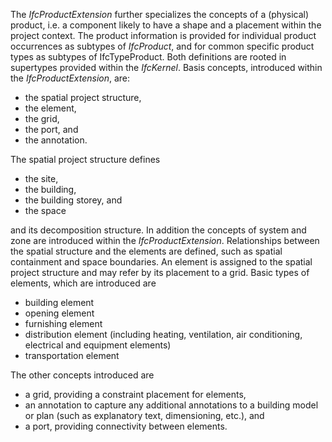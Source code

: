 ﻿The _IfcProductExtension_ further specializes the concepts of a (physical) product, i.e. a component likely to have a shape and a placement within the project context. The product information is provided for individual product occurrences as subtypes of _IfcProduct_, and for common specific product types as subtypes of IfcTypeProduct. Both definitions are rooted in supertypes provided within the _IfcKernel_. Basis concepts, introduced within the _IfcProductExtension_, are:

* the spatial project structure, 
* the element, 
* the grid, 
* the port, and  
* the annotation. 

The spatial project structure defines

* the site,  
* the building,  
* the building storey, and  
* the space  

and its decomposition structure. In addition the
    concepts of system and zone are introduced within the
    _IfcProductExtension_. Relationships between the spatial
    structure and the elements are defined, such as spatial
    containment and space boundaries.
    An element is assigned to the spatial project structure and may refer by its placement to a grid. Basic types of elements, which are introduced are

* building element 
* opening element 
* furnishing element 
* distribution element (including heating, ventilation, air conditioning, electrical and equipment elements) 
* transportation element 

The other concepts introduced are

* a grid, providing a constraint placement for elements,  
* an annotation to capture any additional annotations to a building model or plan (such as explanatory text, dimensioning, etc.), and 
* a port, providing connectivity between elements.